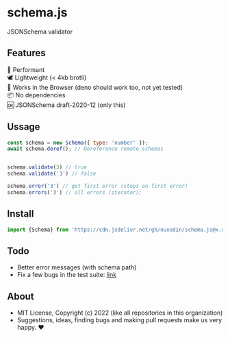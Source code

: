 # schema.js
JSONSchema validator

## Features

🚀 Performant  
🕊️ Lightweight (< 4kb brotli)  
🤝 Works in the Browser (deno should work too, not yet tested)  
📦 No dependencies  
🆗 JSONSchema draft-2020-12 (only this)  

## Ussage

```javascript
const schema = new Schema({ type: 'number' });
await schema.deref(); // Dereference remote schemas


schema.validate(3) // true
schema.validate('3') // false

schema.error('3') // get first error (stops on first error)
schema.errors('3') // all errors (iterator);
```

## Install

```javascript
import {Schema} from 'https://cdn.jsdelivr.net/gh/nuxodin/schema.js@x.x.x/schema.min.js';
```

## Todo

- Better error messages (with schema path)  
- Fix a few bugs in the test suite: [link](http://gcdn.li/nuxodin/schema.js/tests/test-suite.html)

## About

- MIT License, Copyright (c) 2022 <u1> (like all repositories in this organization) <br>
- Suggestions, ideas, finding bugs and making pull requests make us very happy. ♥
